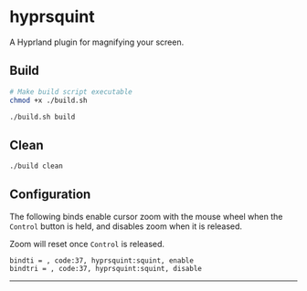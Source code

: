 # hyprsquint

A Hyprland plugin for magnifying your screen.

## Build

```bash
# Make build script executable
chmod +x ./build.sh

./build.sh build
```

## Clean

```bash
./build clean
```

## Configuration

The following binds enable cursor zoom with the mouse wheel when the `Control`
button is held, and disables zoom when it is released.

Zoom will reset once `Control` is released.

```
bindti = , code:37, hyprsquint:squint, enable
bindtri = , code:37, hyprsquint:squint, disable
```

___

